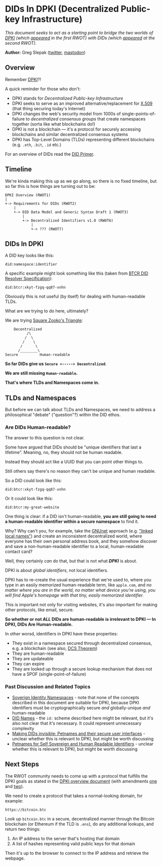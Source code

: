 # DIDs In DPKI (Decentralized Public-key Infrastructure)

*This document seeks to act as a starting point to bridge the two worlds of [DPKI](https://github.com/WebOfTrustInfo/rebooting-the-web-of-trust/blob/master/final-documents/dpki.pdf) (which [appeared](https://github.com/WebOfTrustInfo/rebooting-the-web-of-trust/blob/master/final-documents/dpki.pdf) in the first RWOT) with DIDs (which [appeared](https://github.com/WebOfTrustInfo/ID2020DesignWorkshop/blob/master/final-documents/requirements-for-dids.pdf) at the second RWOT).*

**Author:** Greg Slepak ([twitter](https://twitter.com/taoeffect), [mastodon](https://mstdn.io/@taoeffect))

## Overview

Remember [DPKI](https://github.com/WebOfTrustInfo/rebooting-the-web-of-trust/blob/master/final-documents/dpki.pdf)?!

A quick reminder for those who don't:

- DPKI stands for *Decentralized Public-key Infrastructure*
- DPKI seeks to serve as an improved alternative/replacement for [X.509](https://en.wikipedia.org/wiki/X.509) (that thing securing today's Internet)
- DPKI changes the web's security model from 1000s of single-points-of-failure to *decentralized consensus groups* that create namespaces together (sorta like what blockchains do!)
- DPKI is not a blockchain — it's a protocol for securely accessing blockchains and similar decentralized consensus systems
- DPKI has Top-Level Domains (TLDs) representing different blockchains (e.g. `.eth`, `.bit`, `.id` etc.)

For an overview of DIDs read the [DID Primer](https://github.com/WebOfTrustInfo/rwot7/blob/master/topics-and-advance-readings/did-primer.md).

## Timeline

We're kinda making this up as we go along, so there is no fixed timeline, but so far this is how things are turning out to be:

```
DPKI Overview (RWOT1)
|
+-> Requirements for DIDs (RWOT2)
    |
    +-> DID Data Model and Generic Syntax Draft 1 (RWOT3)
        |
        +-> Decentralized Identifiers v1.0 (RWOT6)
            |
            +-> ??? (RWOT7)
```

## DIDs In DPKI

A DID key looks like this:

```
did:namespace:identifier
```

A specific example might look something like this (taken from [BTCR DID Resolver Specification](https://github.com/WebOfTrustInfo/rebooting-the-web-of-trust-spring2018/blob/master/final-documents/btcr-resolver.pdf)):

```
did:btcr:xkyt-fzgq-qq87-xnhn
```

Obviously this is not useful (by itself) for dealing with human-readable TLDs.

What are we trying to do here, ultimately?

We are trying [Square Zooko's Triangle](http://www.aaronsw.com/weblog/squarezooko):

```
    Decentralized
          /\
         /  \
        /    \
       /      \
      /________\ 
Secure          Human-readable
```

**So far DIDs give us `Secure <-----> Decentralized`**.

**We are still missing `Human-readable`.**

**That's where TLDs and Namespaces come in.**

## TLDs and Namespaces

But before we can talk about TLDs and Namespaces, we need to address a philosophical "debate" ("question"?) within the DID ethos.

### Are DIDs Human-readable?

The answer to this question is not clear.

Some have argued that DIDs should be "unique identifiers that last a lifetime". Meaning, no, they should not be human readable.

Instead they should act like a UUID that you can point other things to.

Still others say there's no reason they can't be unique and human readable.

So a DID could look like this:

```
did:btcr:xkyt-fzgq-qq87-xnhn
```

Or it could look like this:

```
did:btcr:my-great-website
```

One thing is clear: if a DID isn't human-readable, **you are still going to need a human-readable identifier within a secure namespace** to find it.

Why? Why can't you, for example, take the [GNUnet](https://en.wikipedia.org/wiki/GNUnet) approach (e.g. ["linked local names"](https://github.com/WebOfTrustInfo/rebooting-the-web-of-trust/blob/master/topics-and-advance-readings/linked-local-names.md)) and create an inconsistent decentralized world, where everyone has their own personal address book, and they somehow discover and save a non-human-readable identifier to a local, human-readable contact card?

Well, they certainly *can* do that, but that is not what ***DPKI*** is about.

DPKI is about *global identifiers*, not local identifiers.

DPKI has to re-create the usual experience that we're used to, where you type in an easily memorized human-readable term, like `apple.com`, and *no matter where you are in the world, no matter what device you're using, you will find Apple's homepage with that tiny, easily memorized identifier.*

This is important not only for visiting websites, it's also important for making other protocols, like email, secure.

**So whether or not _ALL_ DIDs are human-readable is irrelevant to DPKI — In DPKI, DIDs Are Human-readable.**

In other worsd, identifiers in DPKI have these properties:

- They exist in a namespace secured through decentralized consensus, e.g. a blockchain (see also, [DCS Theorem](https://github.com/WebOfTrustInfo/rebooting-the-web-of-trust-fall2017/blob/master/final-documents/dcs-theorem/The-DCS-Theorem.pdf))
- They are human-readable
- They are updateable
- They can expire
- They are looked up through a secure lookup mechanism that does not have a SPOF (single-point-of-failure)

### Past Discussion and Related Topics

- [Soverign Identity Namespaces](https://github.com/WebOfTrustInfo/ID2020DesignWorkshop/blob/master/topics-and-advance-readings/SovereignIdentityNamespaces.pdf) - note that none of the concepts described in this document are suitable for DPKI, because DPKI identifiers must be cryptographically secure *and* globally-unique *and* human-readable
- [DID Names](https://github.com/WebOfTrustInfo/rebooting-the-web-of-trust-spring2017/blob/master/topics-and-advance-readings/did-names.md) - the `id:` scheme described here might be relevant, but it's also not clear that it's necessary. It could represent unnecessary complexity
- [Making DIDs invisible: Petnames and their secure user interfaces](https://github.com/WebOfTrustInfo/rebooting-the-web-of-trust-spring2018/blob/master/draft-documents/making-dids-invisible-with-petnames.md) - unclear whether this is relevant to DPKI, but might be worth discussing
- [Petnames for Self Sovereign and Human Readable Identifiers](https://github.com/WebOfTrustInfo/rebooting-the-web-of-trust-spring2018/blob/master/topics-and-advance-readings/petnames.md) - unclear whether this is relevant to DPKI, but might be worth discussing

## Next Steps

The RWOT community needs to come up with a protocol that fulfills the DPKI goals as stated in the [DPKI overview document](https://github.com/WebOfTrustInfo/rebooting-the-web-of-trust/blob/master/final-documents/dpki.pdf) (with amendments [one](https://github.com/WebOfTrustInfo/rebooting-the-web-of-trust/issues/90) and [two](https://github.com/WebOfTrustInfo/rebooting-the-web-of-trust/issues/89)).

We need to create a protocol that takes a normal-looking domain, for example:

```
https://bitcoin.btc
```

Look up `bitcoin.btc` in a secure, decentralized manner through the Bitcoin blockchain (or Ethereum if the TLD is `.ens`), do any additional lookups, and return two things:

1. An IP address to the server that's hosting that domain
2. A list of hashes representing valid public keys for that domain

Then it's up to the browser to connect to the IP address and retrieve the webpage.
